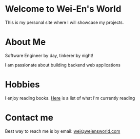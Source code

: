 # Welcome to Wei-En's World

This is my personal site where I will showcase my projects.

# About Me

Software Engineer by day, tinkerer by night!

I am passionate about building backend web applications

# Hobbies
I enjoy reading books. [Here](/books) is a list of what I'm currently reading

# Contact me
Best way to reach me is by email: [wei@weiensworld.com](mailto:wei@weiensworld.com)